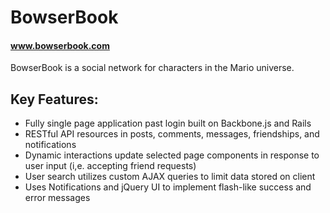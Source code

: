 # BowserBook

#### www.bowserbook.com

BowserBook is a social network for characters in the Mario universe. 

## Key Features: 
  - Fully single page application past login built on Backbone.js and Rails
  - RESTful API resources in posts, comments, messages, friendships, and notifications
  - Dynamic interactions update selected page components in response to user input (i,e. accepting friend requests)
  - User search utilizes custom AJAX queries to limit data stored on client
  - Uses Notifications and jQuery UI to implement flash-like success and error messages
